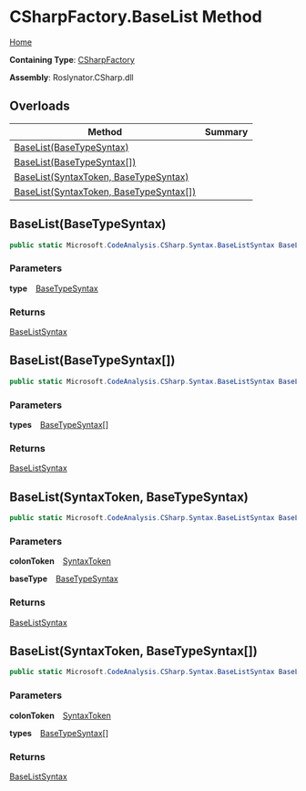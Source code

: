 # CSharpFactory\.BaseList Method

[Home](../../../../README.md)

**Containing Type**: [CSharpFactory](../README.md)

**Assembly**: Roslynator\.CSharp\.dll

## Overloads

| Method | Summary |
| ------ | ------- |
| [BaseList(BaseTypeSyntax)](#Roslynator_CSharp_CSharpFactory_BaseList_Microsoft_CodeAnalysis_CSharp_Syntax_BaseTypeSyntax_) | |
| [BaseList(BaseTypeSyntax\[\])](#Roslynator_CSharp_CSharpFactory_BaseList_Microsoft_CodeAnalysis_CSharp_Syntax_BaseTypeSyntax___) | |
| [BaseList(SyntaxToken, BaseTypeSyntax)](#Roslynator_CSharp_CSharpFactory_BaseList_Microsoft_CodeAnalysis_SyntaxToken_Microsoft_CodeAnalysis_CSharp_Syntax_BaseTypeSyntax_) | |
| [BaseList(SyntaxToken, BaseTypeSyntax\[\])](#Roslynator_CSharp_CSharpFactory_BaseList_Microsoft_CodeAnalysis_SyntaxToken_Microsoft_CodeAnalysis_CSharp_Syntax_BaseTypeSyntax___) | |

## BaseList\(BaseTypeSyntax\) <a id="Roslynator_CSharp_CSharpFactory_BaseList_Microsoft_CodeAnalysis_CSharp_Syntax_BaseTypeSyntax_"></a>

```csharp
public static Microsoft.CodeAnalysis.CSharp.Syntax.BaseListSyntax BaseList(Microsoft.CodeAnalysis.CSharp.Syntax.BaseTypeSyntax type)
```

### Parameters

**type** &ensp; [BaseTypeSyntax](https://docs.microsoft.com/en-us/dotnet/api/microsoft.codeanalysis.csharp.syntax.basetypesyntax)

### Returns

[BaseListSyntax](https://docs.microsoft.com/en-us/dotnet/api/microsoft.codeanalysis.csharp.syntax.baselistsyntax)

## BaseList\(BaseTypeSyntax\[\]\) <a id="Roslynator_CSharp_CSharpFactory_BaseList_Microsoft_CodeAnalysis_CSharp_Syntax_BaseTypeSyntax___"></a>

```csharp
public static Microsoft.CodeAnalysis.CSharp.Syntax.BaseListSyntax BaseList(params Microsoft.CodeAnalysis.CSharp.Syntax.BaseTypeSyntax[] types)
```

### Parameters

**types** &ensp; [BaseTypeSyntax](https://docs.microsoft.com/en-us/dotnet/api/microsoft.codeanalysis.csharp.syntax.basetypesyntax)\[\]

### Returns

[BaseListSyntax](https://docs.microsoft.com/en-us/dotnet/api/microsoft.codeanalysis.csharp.syntax.baselistsyntax)

## BaseList\(SyntaxToken, BaseTypeSyntax\) <a id="Roslynator_CSharp_CSharpFactory_BaseList_Microsoft_CodeAnalysis_SyntaxToken_Microsoft_CodeAnalysis_CSharp_Syntax_BaseTypeSyntax_"></a>

```csharp
public static Microsoft.CodeAnalysis.CSharp.Syntax.BaseListSyntax BaseList(Microsoft.CodeAnalysis.SyntaxToken colonToken, Microsoft.CodeAnalysis.CSharp.Syntax.BaseTypeSyntax baseType)
```

### Parameters

**colonToken** &ensp; [SyntaxToken](https://docs.microsoft.com/en-us/dotnet/api/microsoft.codeanalysis.syntaxtoken)

**baseType** &ensp; [BaseTypeSyntax](https://docs.microsoft.com/en-us/dotnet/api/microsoft.codeanalysis.csharp.syntax.basetypesyntax)

### Returns

[BaseListSyntax](https://docs.microsoft.com/en-us/dotnet/api/microsoft.codeanalysis.csharp.syntax.baselistsyntax)

## BaseList\(SyntaxToken, BaseTypeSyntax\[\]\) <a id="Roslynator_CSharp_CSharpFactory_BaseList_Microsoft_CodeAnalysis_SyntaxToken_Microsoft_CodeAnalysis_CSharp_Syntax_BaseTypeSyntax___"></a>

```csharp
public static Microsoft.CodeAnalysis.CSharp.Syntax.BaseListSyntax BaseList(Microsoft.CodeAnalysis.SyntaxToken colonToken, params Microsoft.CodeAnalysis.CSharp.Syntax.BaseTypeSyntax[] types)
```

### Parameters

**colonToken** &ensp; [SyntaxToken](https://docs.microsoft.com/en-us/dotnet/api/microsoft.codeanalysis.syntaxtoken)

**types** &ensp; [BaseTypeSyntax](https://docs.microsoft.com/en-us/dotnet/api/microsoft.codeanalysis.csharp.syntax.basetypesyntax)\[\]

### Returns

[BaseListSyntax](https://docs.microsoft.com/en-us/dotnet/api/microsoft.codeanalysis.csharp.syntax.baselistsyntax)

